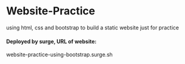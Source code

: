 # Website-Practice
using html, css and bootstrap to build a static website just for practice

#### Deployed by surge, URL of website:
website-practice-using-bootstrap.surge.sh
